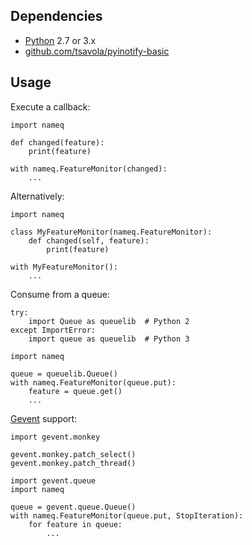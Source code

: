 ## Dependencies

- [Python](https://www.python.org) 2.7 or 3.x
- [github.com/tsavola/pyinotify-basic](https://github.com/tsavola/pyinotify-basic)


## Usage

Execute a callback:

	import nameq

	def changed(feature):
		print(feature)

	with nameq.FeatureMonitor(changed):
		...

Alternatively:

	import nameq

	class MyFeatureMonitor(nameq.FeatureMonitor):
		def changed(self, feature):
			print(feature)

	with MyFeatureMonitor():
		...

Consume from a queue:

	try:
		import Queue as queuelib  # Python 2
	except ImportError:
		import queue as queuelib  # Python 3

	import nameq

	queue = queuelib.Queue()
	with nameq.FeatureMonitor(queue.put):
		feature = queue.get()
		...

[Gevent](http://gevent.org) support:

	import gevent.monkey

	gevent.monkey.patch_select()
	gevent.monkey.patch_thread()

	import gevent.queue
	import nameq

	queue = gevent.queue.Queue()
	with nameq.FeatureMonitor(queue.put, StopIteration):
		for feature in queue:
			...
